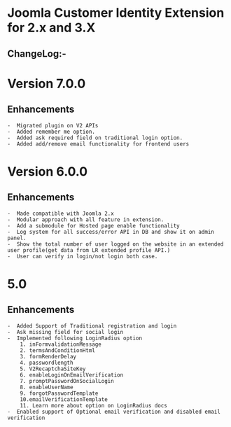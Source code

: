 #  Joomla Customer Identity Extension for 2.x and 3.X
## ChangeLog:-


# Version 7.0.0 
## Enhancements 
    -  Migrated plugin on V2 APIs
    -  Added remember me option.
    -  Added ask required field on traditional login option.
    -  Added add/remove email functionality for frontend users
 
# Version 6.0.0
## Enhancements
    -  Made compatible with Joomla 2.x
    -  Modular approach with all feature in extension.
    -  Add a submodule for Hosted page enable functionality
    -  Log system for all success/error API in DB and show it on admin panel.
    -  Show the total number of user logged on the website in an extended user profile(get data from LR extended profile API.)
    -  User can verify in login/not login both case.

# 5.0
## Enhancements
    -  Added Support of Traditional registration and login
    -  Ask missing field for social login
    -  Implemented following LoginRadius option
        1. inFormvalidationMessage
        2. termsAndConditionHtml
        3. formRenderDelay
        4. passwordlength
        5. V2RecaptchaSiteKey
        6. enableLoginOnEmailVerification
        7. promptPasswordOnSocialLogin
        8. enableUserName
        9. forgotPasswordTemplate
        10.emailVerificationTemplate      
        11. Learn more about option on LoginRadius docs
    -  Enabled support of Optional email verification and disabled email verification


 
